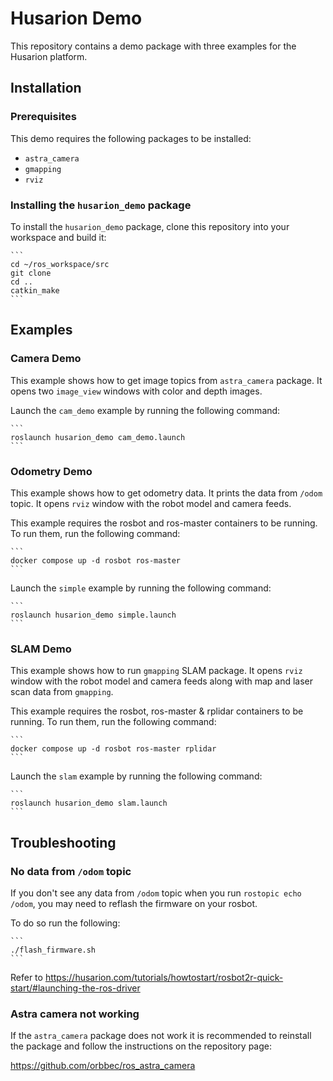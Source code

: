 # Husarion Demo

This repository contains a demo package with three examples for the Husarion platform.

## Installation

### Prerequisites

This demo requires the following packages to be installed:
- `astra_camera`
- `gmapping`
- `rviz`

### Installing the `husarion_demo` package

To install the `husarion_demo` package, clone this repository into your workspace and build it:

    ```
    cd ~/ros_workspace/src
    git clone
    cd ..
    catkin_make
    ```

## Examples

### Camera Demo

This example shows how to get image topics from `astra_camera` package. It opens two `image_view` windows with color and depth images.

Launch the `cam_demo` example by running the following command:
    
    ```
    roslaunch husarion_demo cam_demo.launch
    ```

### Odometry Demo

This example shows how to get odometry data. It prints the data from `/odom` topic. It opens `rviz` window with the robot model and camera feeds. 

This example requires the rosbot and ros-master containers to be running. To run them, run the following command:

    ```
    docker compose up -d rosbot ros-master
    ```

Launch the `simple` example by running the following command:
    
    ```
    roslaunch husarion_demo simple.launch
    ```

### SLAM Demo

This example shows how to run `gmapping` SLAM package. It opens `rviz` window with the robot model and camera feeds along with map and laser scan data from `gmapping`.

This example requires the rosbot, ros-master & rplidar containers to be running. To run them, run the following command:

    ```
    docker compose up -d rosbot ros-master rplidar
    ```

Launch the `slam` example by running the following command:
    
    ```
    roslaunch husarion_demo slam.launch
    ```

## Troubleshooting

### No data from `/odom` topic

If you don't see any data from `/odom` topic when you run `rostopic echo /odom`, you may need to reflash the firmware on your rosbot.

To do so run the following:

    ```
    ./flash_firmware.sh
    ```

Refer to https://husarion.com/tutorials/howtostart/rosbot2r-quick-start/#launching-the-ros-driver 

### Astra camera not working

If the `astra_camera` package does not work it is recommended to reinstall the package and follow the instructions on the repository page:

https://github.com/orbbec/ros_astra_camera